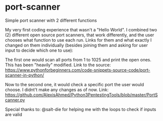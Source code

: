 # port-scanner
Simple port scanner with 2 different functions

My very first coding experience that wasn't a "Hello World". I combined two (2) different open source port scanners, that  work differently, and the user chooses what function to use each run. Links for them and what exactly I changed on them individually (besides joining them and asking for user input to decide which one to use):

The first one would scan all ports from 1 to 1025 and print the open ones. This has been "heavily" modified. Link to the source: https://www.pythonforbeginners.com/code-snippets-source-code/port-scanner-in-python/

Now to the second one, it would check a specific port the user would choose. I didnt't make any changes as of now. Link: https://github.com/AlexisAhmed/Python3PentestingTools/blob/master/PortScanner.py

Special thanks to:
@salt-die for helping me with the loops to check if inputs are valid
